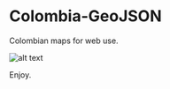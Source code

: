 Colombia-GeoJSON
================

Colombian maps for web use.


![alt text](https://i.cloudup.com/miiH0gkyEE.gif "Use example")

Enjoy.
